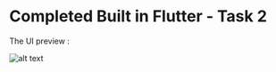 # Completed Built in Flutter - Task 2 

The UI preview :

![alt text](https://raw.githubusercontent.com/joseph-mj/BuiltInFlutter-Task-2/main/Portfolio%20Screenshot.png)
